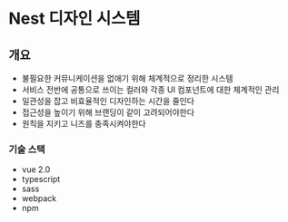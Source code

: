 # Nest 디자인 시스템

## 개요
- 불필요한 커뮤니케이션을 없애기 위해 체계적으로 정리한 시스템
- 서비스 전반에 공통으로 쓰이는 컬러와 각종 UI 컴포넌트에 대한 체계적인 관리
- 일관성을 잡고 비효율적인 디자인하는 시간을 줄인다
- 접근성을 높이기 위해 브랜딩이 같이 고려되어야한다
- 원칙을 지키고 니즈를 충족시켜야한다

### 기술 스택
- vue 2.0
- typescript
- sass
- webpack
- npm